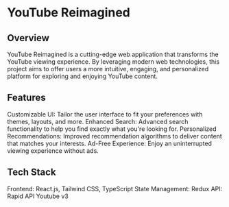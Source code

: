 # YouTube Reimagined

## Overview
YouTube Reimagined is a cutting-edge web application that transforms the YouTube viewing experience. By leveraging modern web technologies, this project aims to offer users a more intuitive, engaging, and personalized platform for exploring and enjoying YouTube content.

## Features
Customizable UI: Tailor the user interface to fit your preferences with themes, layouts, and more.
Enhanced Search: Advanced search functionality to help you find exactly what you're looking for.
Personalized Recommendations: Improved recommendation algorithms to deliver content that matches your interests.
Ad-Free Experience: Enjoy an uninterrupted viewing experience without ads.

## Tech Stack
Frontend: React.js, Tailwind CSS, TypeScript
State Management: Redux
API: Rapid API Youtube v3

